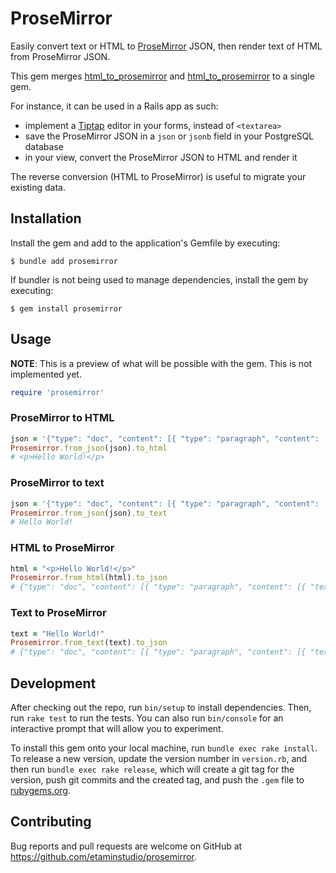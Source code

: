 # ProseMirror

Easily convert text or HTML to [ProseMirror](https://prosemirror.net/) JSON, then render text of HTML from ProseMirror JSON.

This gem merges [html_to_prosemirror](https://github.com/etaminstudio/html_to_prosemirror) and [html_to_prosemirror](https://github.com/etaminstudio/html_to_prosemirror) to a single gem.

For instance, it can be used in a Rails app as such:
- implement a [Tiptap](https://tiptap.dev) editor in your forms, instead of `<textarea>`
- save the ProseMirror JSON in a `json` or `jsonb` field in your PostgreSQL database
- in your view, convert the ProseMirror JSON to HTML and render it

The reverse conversion (HTML to ProseMirror) is useful to migrate your existing data.

## Installation

Install the gem and add to the application's Gemfile by executing:

    $ bundle add prosemirror

If bundler is not being used to manage dependencies, install the gem by executing:

    $ gem install prosemirror

## Usage

**NOTE**: This is a preview of what will be possible with the gem. This is not implemented yet.

```rb
require 'prosemirror'
```

### ProseMirror to HTML

```rb
json = '{"type": "doc", "content": [{ "type": "paragraph", "content": [{ "text": "Hello World!", "type": "text" }] }] }'
Prosemirror.from_json(json).to_html
# <p>Hello World!</p>
```

### ProseMirror to text

```rb
json = '{"type": "doc", "content": [{ "type": "paragraph", "content": [{ "text": "Hello World!", "type": "text" }] }] }'
Prosemirror.from_json(json).to_text
# Hello World!
```

### HTML to ProseMirror

```rb
html = "<p>Hello World!</p>"
Prosemirror.from_html(html).to_json
# {"type": "doc", "content": [{ "type": "paragraph", "content": [{ "text": "Hello World!", "type": "text" }] }] }
```

### Text to ProseMirror

```rb
text = "Hello World!"
Prosemirror.from_text(text).to_json
# {"type": "doc", "content": [{ "type": "paragraph", "content": [{ "text": "Hello World!", "type": "text" }] }] }
```

## Development

After checking out the repo, run `bin/setup` to install dependencies. Then, run `rake test` to run the tests. You can also run `bin/console` for an interactive prompt that will allow you to experiment.

To install this gem onto your local machine, run `bundle exec rake install`. To release a new version, update the version number in `version.rb`, and then run `bundle exec rake release`, which will create a git tag for the version, push git commits and the created tag, and push the `.gem` file to [rubygems.org](https://rubygems.org).

## Contributing

Bug reports and pull requests are welcome on GitHub at https://github.com/etaminstudio/prosemirror.
